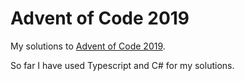 # Advent of Code 2019  

My solutions to [Advent of Code 2019](https://adventofcode.com/).

So far I have used Typescript and C# for my solutions.